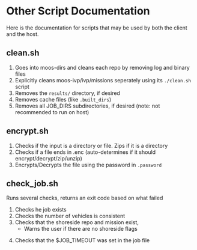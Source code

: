 # Other Script Documentation  
Here is the documentation for scripts that may be used by both the client and the host.  

## clean.sh
1. Goes into moos-dirs and cleans each repo by removing log and binary files
2. Explicitly cleans moos-ivp/ivp/missions seperately using its `./clean.sh` script
3. Removes the `results/` directory, if desired
4. Removes cache files (like `.built_dirs`)
5. Removes all JOB_DIRS subdirectories, if desired (note: not recommended to run on host)

## encrypt.sh
1. Checks if the input is a directory or file. Zips if it is a directory
2. Checks if a file ends in .enc (auto-determines if it should encrypt/decrypt/zip/unzip)
3. Encrypts/Decrypts the file using the password in `.password`

## check_job.sh
Runs several checks, returns an exit code based on what failed
1. Checks he job exists
2. Checks the number of vehicles is consistent
3. Checks that the shoreside repo and mission exist, 
    - Warns the user if there are no shoreside flags
<!-- 4. Checks that the job_dir exists -->
4. Checks that the $JOB_TIMEOUT was set in the job file

